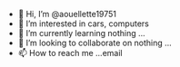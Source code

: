- 👋 Hi, I’m @aouellette19751
- 👀 I’m interested in cars, computers
- 🌱 I’m currently learning  nothing ...
- 💞️ I’m looking to collaborate on nothing ...
- 📫 How to reach me ...email

<!---
aouellette19751/aouellette19751 is a ✨ special ✨ repository because its `README.md` (this file) appears on your GitHub profile.
You can click the Preview link to take a look at your changes.
--->
